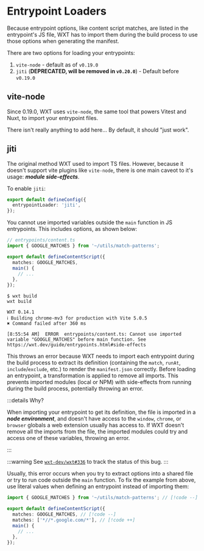 # Entrypoint Loaders

Because entrypoint options, like content script matches, are listed in the entrypoint's JS file, WXT has to import them during the build process to use those options when generating the manifest.

There are two options for loading your entrypoints:

1. `vite-node` - default as of `v0.19.0`
2. `jiti` (**DEPRECATED, will be removed in `v0.20.0`**) - Default before `v0.19.0`

## vite-node

Since 0.19.0, WXT uses `vite-node`, the same tool that powers Vitest and Nuxt, to import your entrypoint files.

There isn't really anything to add here... By default, it should "just work".

## jiti

The original method WXT used to import TS files. However, because it doesn't support vite plugins like `vite-node`, there is one main caveot to it's usage: **_module side-effects_**.

To enable `jiti`:

```ts
export default defineConfig({
  entrypointLoader: 'jiti',
});
```

You cannot use imported variables outside the `main` function in JS entrypoints. This includes options, as shown below:

```ts
// entrypoints/content.ts
import { GOOGLE_MATCHES } from '~/utils/match-patterns';

export default defineContentScript({
  matches: GOOGLE_MATCHES,
  main() {
    // ...
  },
});
```

```
$ wxt build
wxt build

WXT 0.14.1
ℹ Building chrome-mv3 for production with Vite 5.0.5
✖ Command failed after 360 ms

[8:55:54 AM]  ERROR  entrypoints/content.ts: Cannot use imported variable "GOOGLE_MATCHES" before main function. See https://wxt.dev/guide/entrypoints.html#side-effects
```

This throws an error because WXT needs to import each entrypoint during the build process to extract its definition (containing the `match`, `runAt`, `include`/`exclude`, etc.) to render the `manifest.json` correctly. Before loading an entrypoint, a transformation is applied to remove all imports. This prevents imported modules (local or NPM) with side-effects from running during the build process, potentially throwing an error.

:::details Why?

When importing your entrypoint to get its definition, the file is imported in a **_node environment_**, and doesn't have access to the `window`, `chrome`, or `browser` globals a web extension usually has access to. If WXT doesn't remove all the imports from the file, the imported modules could try and access one of these variables, throwing an error.

:::

:::warning
See [`wxt-dev/wxt#336`](https://github.com/wxt-dev/wxt/issues/336) to track the status of this bug.
:::

Usually, this error occurs when you try to extract options into a shared file or try to run code outside the `main` function. To fix the example from above, use literal values when defining an entrypoint instead of importing them:

```ts
import { GOOGLE_MATCHES } from '~/utils/match-patterns'; // [!code --]

export default defineContentScript({
  matches: GOOGLE_MATCHES, // [!code --]
  matches: ['*//*.google.com/*'], // [!code ++]
  main() {
    // ...
  },
});
```
